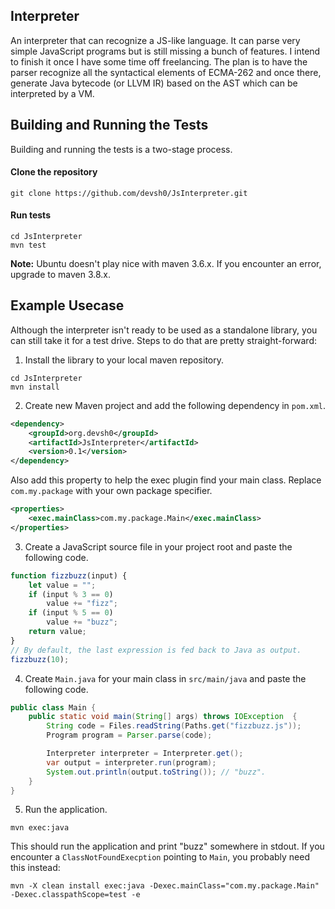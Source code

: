 ## Interpreter
An interpreter that can recognize a JS-like language. It can parse very simple JavaScript programs but is still missing
a bunch of features. I intend to finish it once I have some time off freelancing. The plan is to have the parser recognize
all the syntactical elements of ECMA-262 and once there, generate Java bytecode (or LLVM IR) based on the AST which can
be interpreted by a VM.

## Building and Running the Tests
Building and running the tests is a two-stage process.

#### Clone the repository
```shell 
git clone https://github.com/devsh0/JsInterpreter.git
```

#### Run tests
```shell
cd JsInterpreter
mvn test
```
**Note:** Ubuntu doesn't play nice with maven 3.6.x. If you encounter an error, upgrade to maven 3.8.x.

## Example Usecase
Although the interpreter isn't ready to be used as a standalone library, you can still take it for a test drive. Steps to
do that are pretty straight-forward:

1. Install the library to your local maven repository.
```shell
cd JsInterpreter
mvn install
```

2. Create new Maven project and add the following dependency in `pom.xml`.
```xml
<dependency>
    <groupId>org.devsh0</groupId>
    <artifactId>JsInterpreter</artifactId>
    <version>0.1</version>
</dependency>
```

Also add this property to help the exec plugin find your main class. Replace `com.my.package` with your own package specifier.
```xml
<properties>
    <exec.mainClass>com.my.package.Main</exec.mainClass>
</properties>
```

3. Create a JavaScript source file in your project root and paste the following code.
```javascript
function fizzbuzz(input) {
    let value = "";
    if (input % 3 == 0)
        value += "fizz";
    if (input % 5 == 0)
        value += "buzz";
    return value;
}
// By default, the last expression is fed back to Java as output.
fizzbuzz(10);
```

4. Create `Main.java` for your main class in `src/main/java` and paste the following code.

```java
public class Main {
    public static void main(String[] args) throws IOException  {
        String code = Files.readString(Paths.get("fizzbuzz.js"));
        Program program = Parser.parse(code);

        Interpreter interpreter = Interpreter.get();
        var output = interpreter.run(program);
        System.out.println(output.toString()); // "buzz".
    }
}
```

5. Run the application.
```shell
mvn exec:java
```

This should run the application and print "buzz" somewhere in stdout. If you encounter a `ClassNotFoundExecption` pointing
to `Main`, you probably need this instead:

```shell
mvn -X clean install exec:java -Dexec.mainClass="com.my.package.Main" -Dexec.classpathScope=test -e
```
